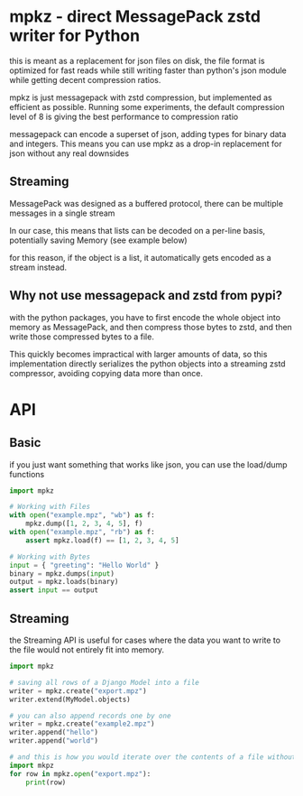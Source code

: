 # mpkz - direct MessagePack zstd writer for Python

this is meant as a replacement for json files on disk, the file format is optimized for fast reads
while still writing faster than python's json module while getting decent compression ratios.

mpkz is just messagepack with zstd compression, but implemented as efficient as possible.
Running some experiments, the default compression level of 8 is giving the best performance to compression ratio

messagepack can encode a superset of json, adding types for binary data and integers.
This means you can use mpkz as a drop-in replacement for json without any real downsides

## Streaming

MessagePack was designed as a buffered protocol, there can be multiple messages in a single stream

In our case, this means that lists can be decoded on a per-line basis, potentially saving Memory (see example below)

for this reason, if the object is a list, it automatically gets encoded as a stream instead.

## Why not use messagepack and zstd from pypi?

with the python packages, you have to first encode the whole object into memory as MessagePack,
and then compress those bytes to zstd, and then write those compressed bytes to a file.

This quickly becomes impractical with larger amounts of data, so this implementation directly
serializes the python objects into a streaming zstd compressor, avoiding copying data more than once.

# API

## Basic

if you just want something that works like json, you can use the load/dump functions

```python
import mpkz

# Working with Files
with open("example.mpz", "wb") as f:
    mpkz.dump([1, 2, 3, 4, 5], f)
with open("example.mpz", "rb") as f:
    assert mpkz.load(f) == [1, 2, 3, 4, 5]

# Working with Bytes
input = { "greeting": "Hello World" }
binary = mpkz.dumps(input)
output = mpkz.loads(binary)
assert input == output
```

## Streaming

the Streaming API is useful for cases where the data you want to write to the file would not entirely fit into memory.

```python
import mpkz

# saving all rows of a Django Model into a file
writer = mpkz.create("export.mpz")
writer.extend(MyModel.objects)

# you can also append records one by one
writer = mpkz.create("example2.mpz")
writer.append("hello")
writer.append("world")

# and this is how you would iterate over the contents of a file without loading the whole file into memory
import mkpz
for row in mpkz.open("export.mpz"):
    print(row)
```

